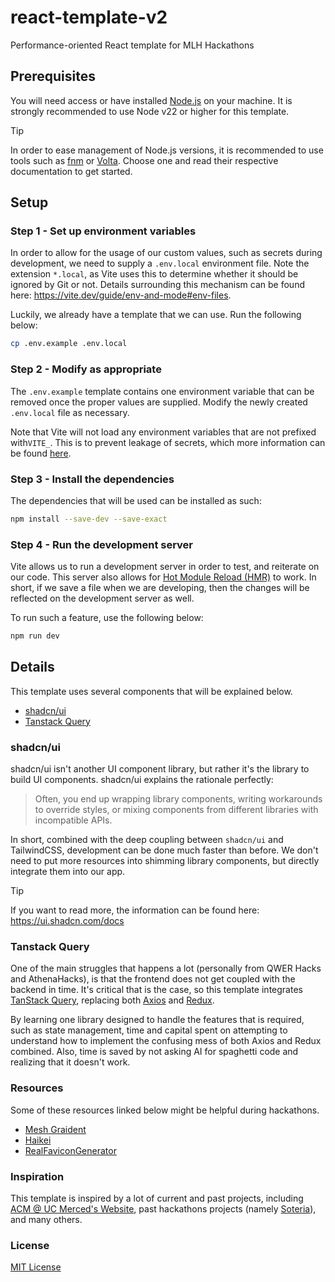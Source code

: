 # react-template-v2

Performance-oriented React template for MLH Hackathons

## Prerequisites

You will need access or have installed [Node.js](https://nodejs.org) on your machine. It is strongly recommended to use Node v22 or higher for this template.

> [!TIP]
> In order to ease management of Node.js versions, it is recommended to use tools such as [fnm](https://github.com/Schniz/fnm) or [Volta](https://volta.sh/). Choose one and read their respective documentation to get started.

## Setup

### Step 1 - Set up environment variables

In order to allow for the usage of our custom values, such as secrets during development, we need to supply a `.env.local` environment file. Note the extension `*.local`, as Vite uses this to determine whether it should be ignored by Git or not. Details surrounding this mechanism can be found here: <https://vite.dev/guide/env-and-mode#env-files>.

Luckily, we already have a template that we can use. Run the following below:

```bash
cp .env.example .env.local
```

### Step 2 - Modify as appropriate

The `.env.example` template contains one environment variable that can be removed once the proper values are supplied. Modify the newly created `.env.local` file as necessary.

Note that Vite will not load any environment variables that are not prefixed with`VITE_`. This is to prevent leakage of secrets, which more information can be found [here](https://vite.dev/guide/env-and-mode#env-variables).

### Step 3 - Install the dependencies

The dependencies that will be used can be installed as such:

```bash
npm install --save-dev --save-exact
```

### Step 4 - Run the development server

Vite allows us to run a development server in order to test, and reiterate on our code. This server also allows for [Hot Module Reload (HMR)](https://webpack.js.org/concepts/hot-module-replacement/) to work. In short, if we save a file when we are developing, then the changes will be reflected on the development server as well.

To run such a feature, use the following below:

```bash
npm run dev
```

## Details

This template uses several components that will be explained below.

- [shadcn/ui](#shadcnui)
- [Tanstack Query](#tanstack-query)

### shadcn/ui

shadcn/ui isn't another UI component library, but rather it's the library to build UI components. shadcn/ui explains the rationale perfectly:

> Often, you end up wrapping library components, writing workarounds to override styles, or mixing components from different libraries with incompatible APIs.

In short, combined with the deep coupling between `shadcn/ui` and TailwindCSS, development can be done much faster than before. We don't need to put more resources into shimming library components, but directly integrate them into our app.

> [!TIP]
> If you want to read more, the information can be found here: <https://ui.shadcn.com/docs>

### Tanstack Query

One of the main struggles that happens a lot (personally from QWER Hacks and AthenaHacks), is that the frontend does not get coupled with the backend in time. It's critical that is the case, so this template integrates [TanStack Query](https://tanstack.com/query/latest), replacing both [Axios](https://axios-http.com/) and [Redux](https://redux.js.org/).

By learning one library designed to handle the features that is required, such as state management, time and capital spent on attempting to understand how to implement the confusing mess of both Axios and Redux combined. Also, time is saved by not asking AI for spaghetti code and realizing that it doesn't work.

### Resources

Some of these resources linked below might be helpful during hackathons.

- [Mesh Graident](https://meshgradient.com/)
- [Haikei](https://haikei.app)
- [RealFaviconGenerator](https://realfavicongenerator.net/)

### Inspiration

This template is inspired by a lot of current and past projects, including [ACM @ UC Merced's Website](https://github.com/UCMercedACM/Chapter-Website), past hackathons projects (namely [Soteria](https://devpost.com/software/soteria-i1on52)), and many others.

### License

[MIT License](./LICENSE)
